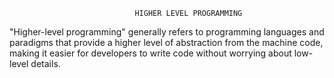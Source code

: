                                 HIGHER LEVEL PROGRAMMING

"Higher-level programming" generally refers to programming languages and paradigms that provide a higher level of abstraction from the machine code, making it easier for developers to write code without worrying about low-level details.                                